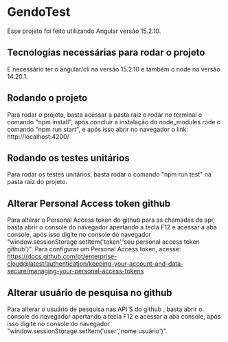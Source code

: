 # GendoTest

Esse projeto foi feito utilizando Angular versão 15.2.10.

## Tecnologias necessárias para rodar o projeto
E necessário ter o angular/cli na versão 15.2.10 e também o node na versão 14.20.1.

## Rodando o projeto
Para rodar o projeto, basta acessar a pasta raiz e rodar no terminal o comando "npm install", após concluir a instalação do node_modules rode o comando "npm run start", e após isso abrir no navegador o link: http://localhost:4200/


## Rodando os testes unitários 

Para rodar os testes unitários, basta rodar o comando "npm run test" na pasta raiz do projeto.


## Alterar Personal Access token github
Para alterar o Personal Access token do github para as chamadas de api, basta abrir o console do navegador apertando a tecla F12 e acessar a aba console, após isso digite no console do navegador "window.sessionStorage.setItem('token','seu personal access token github')".
Para configurar um Personal Access token, acesse: https://docs.github.com/pt/enterprise-cloud@latest/authentication/keeping-your-account-and-data-secure/managing-your-personal-access-tokens 

## Alterar usuário de pesquisa no github
Para alterar o usuário de pesquisa nas API'S do github , basta abrir o console do navegador apertando a tecla F12 e acessar a aba console, após isso digite no console do navegador "window.sessionStorage.setItem('user','nome usuário')".

